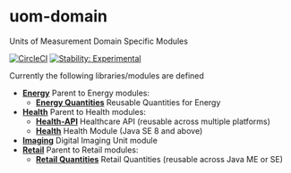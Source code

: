 # uom-domain

Units of Measurement Domain Specific Modules

[![CircleCI](https://circleci.com/gh/unitsofmeasurement/uom-domain.svg?style=svg)](https://circleci.com/gh/unitsofmeasurement/uom-domain)
[![Stability: Experimental](https://masterminds.github.io/stability/experimental.svg)](https://masterminds.github.io/stability/experimental.html)

Currently the following libraries/modules are defined

* [**Energy**](energy) Parent to Energy modules:
  * [**Energy Quantities**](energy/quantity) Reusable Quantities for Energy
* [**Health**](health) Parent to Health modules:
  * [**Health-API**](health/health-api) Healthcare API (reusable across multiple platforms)
  * [**Health**](health/health) Health Module (Java SE 8 and above)
* [**Imaging**](imaging) Digital Imaging Unit module
* [**Retail**](retail) Parent to Retail modules:
  * [**Retail Quantities**](retail/quantity) Retail Quantities (reusable across Java ME or SE)
